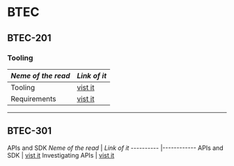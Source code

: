 # BTEC

## BTEC-201

### Tooling

 *Neme of the read* | *Link of it*
---------- |------------
Tooling | [vist it]( https://saif-k-saeed.github.io/BTEC/tooling)
Requirements | [vist it]( https://saif-k-saeed.github.io/BTEC/Requirements)

---

## BTEC-301

APIs and SDK 
 *Neme of the read* | *Link of it*
---------- |------------
APIs and SDK | [vist it]( https://saif-k-saeed.github.io/BTEC/APIs&SDK)
Investigating APIs | [vist it]( https://saif-k-saeed.github.io/BTEC/Investigating-APIs)









 


